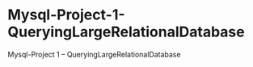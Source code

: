 # Mysql-Project-1-QueryingLargeRelationalDatabase
Mysql-Project 1 – QueryingLargeRelationalDatabase
